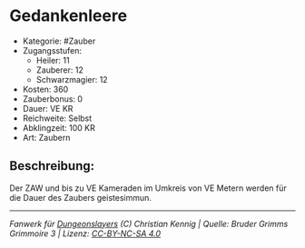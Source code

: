 # Gedankenleere  
- Kategorie: #Zauber  
- Zugangsstufen:  
  - Heiler: 11  
  - Zauberer: 12  
  - Schwarzmagier: 12  
- Kosten: 360  
- Zauberbonus: 0  
- Dauer: VE KR  
- Reichweite: Selbst  
- Abklingzeit: 100 KR  
- Art: Zaubern     

## Beschreibung:
Der ZAW und bis zu VE Kameraden im Umkreis von VE Metern werden für die Dauer des Zaubers geistesimmun.


___
*Fanwerk für [Dungeonslayers](https://www.dungeonslayers.net/) (C) Christian Kennig | Quelle: Bruder Grimms Grimmoire 3 | Lizenz: [CC-BY-NC-SA 4.0](https://creativecommons.org/licenses/by-nc-sa/4.0/deed.de)*
